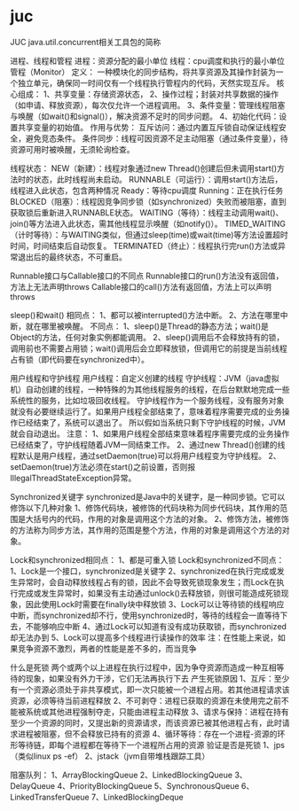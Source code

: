 # juc
JUC
    java.util.concurrent相关工具包的简称

进程、线程和管程
    进程：资源分配的最小单位
    线程：cpu调度和执行的最小单位
    管程（Monitor）
        定义：
            一种模块化的同步结构，将共享资源及其操作封装为一个独立单元，确保同一时间仅有一个线程执行管程内的代码，天然实现互斥。
        核心组成：
            1、共享变量：存储资源状态，
            2、操作过程；封装对共享数据的操作（如申请、释放资源），每次仅允许一个进程调用。
            3、条件变量：管理线程阻塞与唤醒（如wait()和signal()），解决资源不足时的同步问题。
            4、初始化代码：设置共享变量的初始值。
        作用与优势：
            互斥访问：通过内置互斥锁自动保证线程安全，避免竞态条件。
            条件同步：线程可因资源不足主动阻塞（通过条件变量），待资源可用时被唤醒，无须轮询检查。

线程状态：
    NEW（新建）：线程对象通过new Thread()创建后但未调用start()方法时的状态，此时线程尚未启动。
    RUNNABLE（可运行）：调用start()方法后，线程进入此状态，包含两种情况
        Ready：等待cpu调度
        Running：正在执行任务
    BLOCKED（阻塞）：线程因竞争同步锁（如synchronized）失败而被阻塞，直到获取锁后重新进入RUNNABLE状态。
    WAITING（等待）：线程主动调用wait()、join()等方法进入此状态，需其他线程显示唤醒（如notify()）。
    TIMED_WAITING（计时等待）：与WAITING类似，但通过sleep(time)或wait(time)等方法设置超时时间，时间结束后自动恢复。
    TERMINATED（终止）：线程执行完run()方法或异常退出后的最终状态，不可重启。

Runnable接口与Callable接口的不同点
    Runnable接口的run()方法没有返回值，方法上无法声明throws
    Callable接口的call()方法有返回值，方法上可以声明throws

sleep()和wait()
    相同点：
        1、都可以被interrupted()方法中断。
        2、方法在哪里中断，就在哪里被唤醒。
    不同点：
        1、sleep()是Thread的静态方法；wait()是Object的方法，任何对象实例都能调用。
        2、sleep()调用后不会释放持有的锁，调用前也不需要占用锁；wait()调用后会‌立即释放锁‌，但调用它的前提是当前线程占有锁（即代码要在synchronized中）。

用户线程和守护线程
    用户线程：自定义创建的线程
    守护线程：JVM（java虚拟机）自动创建的线程，一种特殊的为其他线程服务的线程，在后台默默地完成一些系统性的服务，比如垃圾回收线程。
            守护线程作为一个服务线程，没有服务对象就没有必要继续运行了。如果用户线程全部结束了，意味着程序需要完成的业务操作已经结束了，系统可以退出了。
            所以假如当系统只剩下守护线程的时候，JVM就会自动退出。
    注意：
        1、如果用户线程全部结束意味着程序需要完成的业务操作已经结束了，守护线程随着JVM一同结束工作。
        2、通过new Thread()创建的线程默认是用户线程，通过setDaemon(true)可以将用户线程变为守护线程。
        2、 setDaemon(true)方法必须在start()之前设置，否则报IllegalThreadStateException异常。

Synchronized关键字
    synchronized是Java中的关键字，是一种同步锁。它可以修饰以下几种对象
        1、修饰代码块，被修饰的代码块称为同步代码块，其作用的范围是大括号内的代码，作用的对象是调用这个方法的对象。
        2、修饰方法，被修饰的方法称为同步方法，其作用的范围是整个方法，作用的对象是调用这个方法的对象。

Lock和synchronized相同点：
    1、都是可重入锁
Lock和synchronized不同点：
    1、Lock是一个接口，synchronized是关键字
    2、synchronized在执行完成或发生异常时，会自动释放线程占有的锁，因此不会导致死锁现象发生；而Lock在执行完成或发生异常时，如果没有主动通过unlock()去释放锁，则很可能造成死锁现象，因此使用Lock时需要在finally块中释放锁
    3、Lock可以让等待锁的线程响应中断，而synchronized却不行，使用synchronized时，等待的线程会一直等待下去，不能够响应中断
    4、通过Lock可以知道有没有成功获取锁，而synchronized却无法办到
    5、Lock可以提高多个线程进行读操作的效率
    注：在性能上来说，如果竞争资源不激烈，两者的性能是差不多的，而当竞争

什么是死锁
    两个或两个以上进程在执行过程中，因为争夺资源而造成一种互相等待的现象，如果没有外力干涉，它们无法再执行下去
产生死锁原因
    1、互斥：至少有一个资源必须处于非共享模式，即一次只能被一个进程占用。若其他进程请求该资源，必须等待当前进程释放
    2、不可剥夺：进程已获取的资源在未使用完之前不能被系统或其他进程强制夺走，只能由进程主动释放
    3、请求与保持：进程在持有至少一个资源的同时，又提出新的资源请求，而该资源已被其他进程占有，此时请求进程被阻塞，但不会释放已持有的资源
    4、循环等待：存在一个进程-资源的环形等待链，即每个进程都在等待下一个进程所占用的资源
验证是否是死锁
    1、jps（类似linux ps -ef）
    2、jstack（jvm自带堆栈跟踪工具）

阻塞队列：
    1、ArrayBlockingQueue
    2、LinkedBlockingQueue
    3、DelayQueue
    4、PriorityBlockingQueue
    5、SynchronousQueue
    6、LinkedTransferQueue
    7、LinkedBlockingDeque